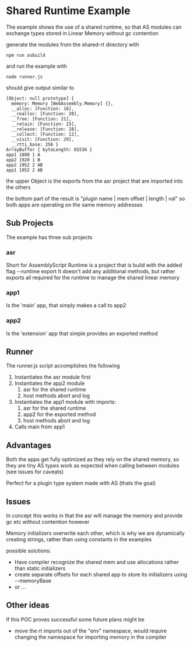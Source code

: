 # Shared Runtime Example

The example shows the use of a shared runtime, so that AS modules can exchange types stored in
Linear Memory without gc contention

generate the modules from the shared-rt directory with

```console
npm run asbuild
```

and run the example with

```console
node runner.js
```
should give output similar to

```console
[Object: null prototype] {
  memory: Memory [WebAssembly.Memory] {},
  __alloc: [Function: 16],
  __realloc: [Function: 20],
  __free: [Function: 21],
  __retain: [Function: 23],
  __release: [Function: 28],
  __collect: [Function: 12],
  __visit: [Function: 29],
  __rtti_base: 256 }
ArrayBuffer { byteLength: 65536 }
app1 1888 1 A
app2 1920 1 B
app2 1952 2 AB
app1 1952 2 AB
```
the upper Object is the exports from the asr project that are imported into the others

the bottom part of the result is "plugin name | mem offset | length | val"
so both apps are operating on the same memory addresses

## Sub Projects

The example has three sub projects

### asr

Short for AssemblyScript Runtime is a project that is build with the added flag --runtime export
It doesn't add any additional methods, but rather exports all required for the runtime to manage
the shared linear memory

### app1

Is the 'main' app, that simply makes a call to app2

### app2

Is the 'extension' app that simple provides an exported method

## Runner

The runner.js script accomplishes the following

1. Instantiates the asr module first
2. Instantiates the app2 module
   1. asr for the shared runtime
   2. host methods abort and log
3. Instantiates the app1 module with imports:
   1. asr for the shared runtime
   2. app2 for the exported method
   3. host methods abort and log
4. Calls main from app1

## Advantages

Both the apps get fully optimized as they rely on the shared memory, so they are tiny
AS types work as expected when calling between modules (see issues for caveats)

Perfect for a plugin type system made with AS (thats the goal)

## Issues

In concept this works in that the asr will manage the memory and provide gc etc without contention however

Memory initializers overwrite each other, which is why we are dynamically creating strings, rather than using
constants in the examples

possible solutions:

- Have compiler recognize the shared mem and use allocations rather than static initializers
- create separate offsets for each shared app to store its initializers using --memoryBase
- or ...

## Other ideas

If this POC proves successful some future plans might be

- move the rt imports out of the "env" namespace, would require changing the namespace for importing memory in the compiler
